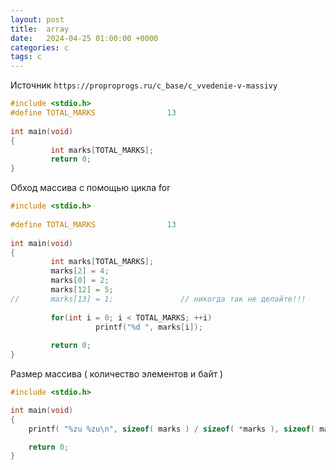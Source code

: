 ```yaml
---
layout: post
title:  array
date:   2024-04-25 01:00:00 +0000
categories: c
tags: c
---
```


Источник `https://proproprogs.ru/c_base/c_vvedenie-v-massivy`

```c
#include <stdio.h>
#define TOTAL_MARKS                13
 
int main(void)
{
         int marks[TOTAL_MARKS];
         return 0;
}
```

Обход массива с помощью цикла for

```c
#include <stdio.h>
 
#define TOTAL_MARKS                13
 
int main(void)
{
         int marks[TOTAL_MARKS];
         marks[2] = 4;
         marks[0] = 2;
         marks[12] = 5;
//       marks[13] = 1;               // никогда так не делайте!!!
 
         for(int i = 0; i < TOTAL_MARKS; ++i)
                   printf("%d ", marks[i]);
 
         return 0;
}
```

Размер массива ( количество элементов и байт )

```c
#include <stdio.h>

int main(void)
{
    printf( "%zu %zu\n", sizeof( marks ) / sizeof( *marks ), sizeof( marks ) );

    return 0;
}
```
